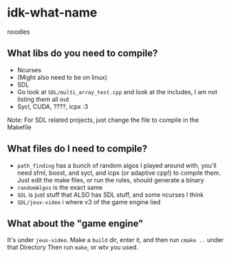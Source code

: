 # idk-what-name
noodles

## What libs do you need to compile?
- Ncurses
- (Might also need to be on linux)
- SDL
- Go look at `SDL/multi_array_test.cpp` and look at the includes, I am not listing them all out
- Sycl, CUDA, ????, icpx :3

Note: For SDL related projects, just change the file to compile in the Makefile
## What files do I need to compile?
- `path_finding` has a bunch of random algos I played around with, you'll need sfml, boost, and sycl, and icpx (or adaptive cpp!) to compile them. Just edit the make files, or run the rules, should generate a binary 
- `randomAlgos` is the exact same 
- `SDL` is just stuff that ALSO has SDL stuff, and some ncurses I think 
- `SDL/jeux-video` i where v3 of the game engine lied 

## What about the "game engine"
It's under `jeux-video`.
Make a `build` dir, enter it, and then run `cmake ..` under that Directory
Then run `make`, or wtv you used. 
